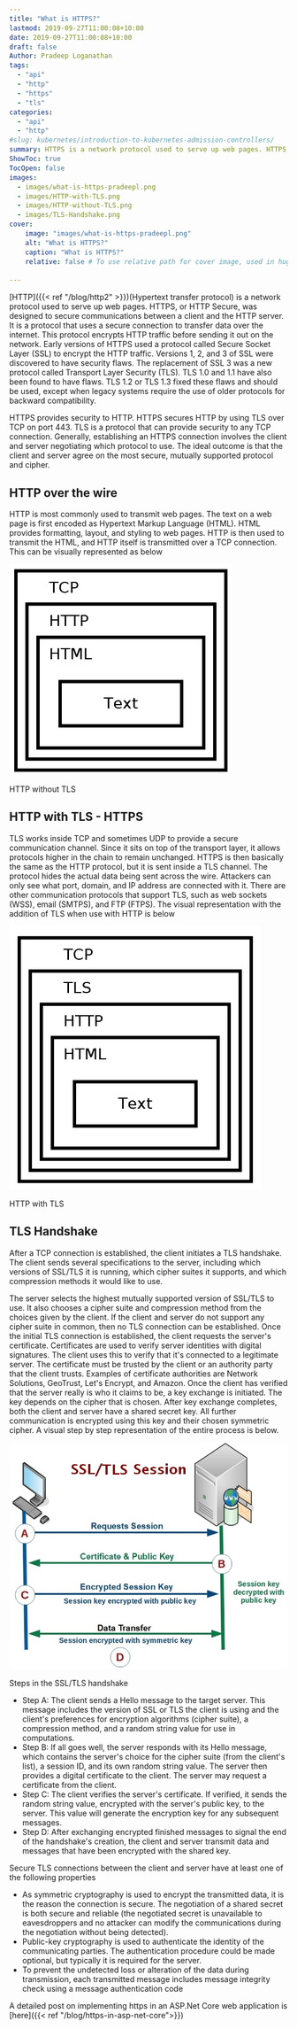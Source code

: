 ```yaml
---
title: "What is HTTPS?"
lastmod: 2019-09-27T11:00:08+10:00
date: 2019-09-27T11:00:08+10:00
draft: false
Author: Pradeep Loganathan
tags: 
  - "api"
  - "http"
  - "https"
  - "tls"
categories: 
  - "api"
  - "http"
#slug: kubernetes/introduction-to-kubernetes-admission-controllers/
summary: HTTPS is a network protocol used to serve up web pages. HTTPS, or HTTP Secure, was designed to secure communications between a client and the HTTP server. It is a protocol that uses a secure connection to transfer data over the internet.
ShowToc: true
TocOpen: false
images:
  - images/what-is-https-pradeepl.png 
  - images/HTTP-with-TLS.png
  - images/HTTP-without-TLS.png
  - images/TLS-Handshake.png
cover:
    image: "images/what-is-https-pradeepl.png"
    alt: "What is HTTPS?"
    caption: "What is HTTPS?"
    relative: false # To use relative path for cover image, used in hugo Page-bundles
 
---
```


[HTTP]({{< ref "/blog/http2" >}})(Hypertext transfer protocol) is a network protocol used to serve up web pages. HTTPS, or HTTP Secure, was designed to secure communications between a client and the HTTP server. It is a protocol that uses a secure connection to transfer data over the internet. This protocol encrypts HTTP traffic before sending it out on the network. Early versions of HTTPS used a protocol called Secure Socket Layer (SSL) to encrypt the HTTP traffic. Versions 1, 2, and 3 of SSL were discovered to have security flaws. The replacement of SSL 3 was a new protocol called Transport Layer Security (TLS). TLS 1.0 and 1.1 have also been found to have flaws. TLS 1.2 or TLS 1.3 fixed these flaws and should be used, except when legacy systems require the use of older protocols for backward compatibility.

HTTPS provides security to HTTP. HTTPS secures HTTP by using TLS over TCP on port 443. TLS is a protocol that can provide security to any TCP connection. Generally, establishing an HTTPS connection involves the client and server negotiating which protocol to use. The ideal outcome is that the client and server agree on the most secure, mutually supported protocol and cipher.

## HTTP over the wire

HTTP is most commonly used to transmit web pages. The text on a web page is first encoded as Hypertext Markup Language (HTML). HTML provides formatting, layout, and styling to web pages. HTTP is then used to transmit the HTML, and HTTP itself is transmitted over a TCP connection. This can be visually represented as below


!["Http without TLS"](images/HTTP-without-TLS.png)

HTTP without TLS

## HTTP with TLS - HTTPS

TLS works inside TCP and sometimes UDP to provide a secure communication channel. Since it sits on top of the transport layer, it allows protocols higher in the chain to remain unchanged. HTTPS is then basically the same as the HTTP protocol, but it is sent inside a TLS channel. The protocol hides the actual data being sent across the wire. Attackers can only see what port, domain, and IP address are connected with it. There are other communication protocols that support TLS, such as web sockets (WSS), email (SMTPS), and FTP (FTPS). The visual representation with the addition of TLS when use with HTTP is below

!["HTTP with TLS"](images/HTTP-with-TLS.png)

HTTP with TLS

## TLS Handshake

After a TCP connection is established, the client initiates a TLS handshake. The client sends several specifications to the server, including which versions of SSL/TLS it is running, which cipher suites it supports, and which compression methods it would like to use.

The server selects the highest mutually supported version of SSL/TLS to use. It also chooses a cipher suite and compression method from the choices given by the client. If the client and server do not support any cipher suite in common, then no TLS connection can be established. Once the initial TLS connection is established, the client requests the server's certificate. Certificates are used to verify server identities with digital signatures. The client uses this to verify that it's connected to a legitimate server. The certificate must be trusted by the client or an authority party that the client trusts. Examples of certificate authorities are Network Solutions, GeoTrust, Let's Encrypt, and Amazon. Once the client has verified that the server really is who it claims to be, a key exchange is initiated. The key depends on the cipher that is chosen. After key exchange completes, both the client and server have a shared secret key. All further communication is encrypted using this key and their chosen symmetric cipher. A visual step by step representation of the entire process is below.

!["TLS Handshake"](images/TLS-Handshake.png)

Steps in the SSL/TLS handshake

- Step A: The client sends a Hello message to the target server. This message includes the version of SSL or TLS the client is using and the client's preferences for encryption algorithms (cipher suite), a compression method, and a random string value for use in computations.
- Step B: If all goes well, the server responds with its Hello message, which contains the server's choice for the cipher suite (from the client's list), a session ID, and its own random string value. The server then provides a digital certificate to the client. The server may request a certificate from the client.
- Step C: The client verifies the server's certificate. If verified, it sends the random string value, encrypted with the server's public key, to the server. This value will generate the encryption key for any subsequent messages.
- Step D: After exchanging encrypted finished messages to signal the end of the handshake's creation, the client and server transmit data and messages that have been encrypted with the shared key.

Secure TLS connections between the client and server have at least one of the following properties

- As symmetric cryptography is used to encrypt the transmitted data, it is the reason the connection is secure. The negotiation of a shared secret is both secure and reliable (the negotiated secret is unavailable to eavesdroppers and no attacker can modify the communications during the negotiation without being detected).
- Public-key cryptography is used to authenticate the identity of the communicating parties. The authentication procedure could be made optional, but typically it is required for the server.
- To prevent the undetected loss or alteration of the data during transmission, each transmitted message includes message integrity check using a message authentication code

A detailed post on implementing https in an ASP.Net Core web application is [here]({{< ref "/blog/https-in-asp-net-core">}})
